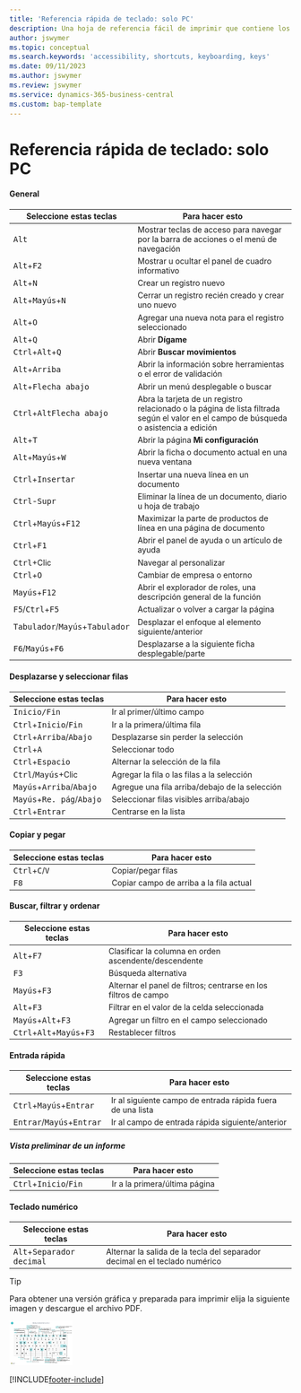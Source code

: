 ```yaml
---
title: 'Referencia rápida de teclado: solo PC'
description: Una hoja de referencia fácil de imprimir que contiene los métodos abreviados de teclado más populares para usuarios de PC.
author: jswymer
ms.topic: conceptual
ms.search.keywords: 'accessibility, shortcuts, keyboarding, keys'
ms.date: 09/11/2023
ms.author: jswymer
ms.review: jswymer
ms.service: dynamics-365-business-central
ms.custom: bap-template
---
```


# <a name="keyboard-quick-reference---pc-only"></a>Referencia rápida de teclado: solo PC

#### <a name="general"></a>General

|Seleccione estas teclas|Para hacer esto|  
|-|-|
|<kbd>Alt</kbd>|Mostrar teclas de acceso para navegar por la barra de acciones o el menú de navegación|
|<kbd>Alt</kbd>+<kbd>F2</kbd>|Mostrar u ocultar el panel de cuadro informativo|
|<kbd>Alt</kbd>+<kbd>N</kbd>|Crear un registro nuevo|
|<kbd>Alt</kbd>+<kbd>Mayús</kbd>+<kbd>N</kbd>|Cerrar un registro recién creado y crear uno nuevo|
|<kbd>Alt</kbd>+<kbd>O</kbd>|Agregar una nueva nota para el registro seleccionado|
|<kbd>Alt</kbd>+<kbd>Q</kbd>|Abrir **Dígame**|
|<kbd>Ctrl</kbd>+<kbd>Alt</kbd>+<kbd>Q</kbd>|Abrir **Buscar movimientos**|
|<kbd>Alt</kbd>+<kbd>Arriba</kbd>|Abrir la información sobre herramientas o el error de validación|
|<kbd>Alt</kbd>+<kbd>Flecha abajo</kbd>|Abrir un menú desplegable o buscar|
|<kbd>Ctrl</kbd>+<kbd>Alt</kbd><kbd>Flecha abajo</kbd>|Abra la tarjeta de un registro relacionado o la página de lista filtrada según el valor en el campo de búsqueda o asistencia a edición|
|<kbd>Alt</kbd>+<kbd>T</kbd>|Abrir la página **Mi configuración**|
|<kbd>Alt</kbd>+<kbd>Mayús</kbd>+<kbd>W</kbd>|Abrir la ficha o documento actual en una nueva ventana|
|<kbd>Ctrl</kbd>+<kbd>Insertar</kbd>|Insertar una nueva línea en un documento|
|<kbd>Ctrl</kbd>-<kbd>Supr</kbd>|Eliminar la línea de un documento, diario u hoja de trabajo|
|<kbd>Ctrl</kbd>+<kbd>Mayús</kbd>+<kbd>F12</kbd>|Maximizar la parte de productos de línea en una página de documento|
|<kbd>Ctrl</kbd>+<kbd>F1</kbd>|Abrir el panel de ayuda o un artículo de ayuda|
|<kbd>Ctrl</kbd>+Clic|Navegar al personalizar|
|<kbd>Ctrl</kbd>+<kbd>O</kbd>|Cambiar de empresa o entorno|
|<kbd>Mayús</kbd>+<kbd>F12</kbd>|Abrir el explorador de roles, una descripción general de la función|
|<kbd>F5</kbd>/<kbd>Ctrl</kbd>+<kbd>F5</kbd>|Actualizar o volver a cargar la página|
|<kbd>Tabulador</kbd>/<kbd>Mayús</kbd>+<kbd>Tabulador</kbd>|Desplazar el enfoque al elemento siguiente/anterior|
|<kbd>F6</kbd>/<kbd>Mayús</kbd>+<kbd>F6</kbd>|Desplazarse a la siguiente ficha desplegable/parte|

#### <a name="navigate--select-rows"></a>Desplazarse y seleccionar filas

|Seleccione estas teclas|Para hacer esto|
|-|-|
|<kbd>Inicio/Fin|Ir al primer/último campo|
|<kbd>Ctrl</kbd>+<kbd>Inicio</kbd>/<kbd>Fin</kbd>|Ir a la primera/última fila|
|<kbd>Ctrl</kbd>+<kbd>Arriba</kbd>/<kbd>Abajo</kbd>|Desplazarse sin perder la selección|
|<kbd>Ctrl</kbd>+<kbd>A</kbd>|Seleccionar todo|
|<kbd>Ctrl</kbd>+<kbd>Espacio</kbd>|Alternar la selección de la fila|
|<kbd>Ctrl</kbd>/<kbd>Mayús</kbd>+Clic|Agregar la fila o las filas a la selección|
|<kbd>Mayús</kbd>+<kbd>Arriba</kbd>/<kbd>Abajo</kbd>|Agregue una fila arriba/debajo de la selección|
|<kbd>Mayús</kbd>+<kbd>Re. pág</kbd>/<kbd>Abajo</kbd>|Seleccionar filas visibles arriba/abajo|
|<kbd>Ctrl</kbd>+<kbd>Entrar</kbd>|Centrarse en la lista|

#### <a name="copy--paste"></a>Copiar y pegar

|Seleccione estas teclas|Para hacer esto|
|-|-|
|<kbd>Ctrl</kbd>+<kbd>C</kbd>/<kbd>V</kbd>|Copiar/pegar filas|
|<kbd>F8</kbd>|Copiar campo de arriba a la fila actual|

#### <a name="search-filter--sort"></a>Buscar, filtrar y ordenar

|Seleccione estas teclas|Para hacer esto|
|-|-|
|<kbd>Alt</kbd>+<kbd>F7</kbd>|Clasificar la columna en orden ascendente/descendente|
|<kbd>F3</kbd>|Búsqueda alternativa|
|<kbd>Mayús</kbd>+<kbd>F3</kbd>|Alternar el panel de filtros; centrarse en los filtros de campo|
|<kbd>Alt</kbd>+<kbd>F3</kbd>|Filtrar en el valor de la celda seleccionada|
|<kbd>Mayús</kbd>+<kbd>Alt</kbd>+<kbd>F3</kbd>|Agregar un filtro en el campo seleccionado|
|<kbd>Ctrl</kbd>+<kbd>Alt</kbd>+<kbd>Mayús</kbd>+<kbd>F3</kbd>|Restablecer filtros|

#### <a name="quick-entry"></a>Entrada rápida

|Seleccione estas teclas|Para hacer esto|
|-|-|
|<kbd>Ctrl</kbd>+<kbd>Mayús</kbd>+<kbd>Entrar</kbd>|Ir al siguiente campo de entrada rápida fuera de una lista|
|<kbd>Entrar</kbd>/<kbd>Mayús</kbd>+<kbd>Entrar</kbd>|Ir al campo de entrada rápida siguiente/anterior|

##### <a name="report-preview"></a>Vista preliminar de un informe

|Seleccione estas teclas|Para hacer esto|
|-|-|
|<kbd>Ctrl</kbd>+<kbd>Inicio</kbd>/<kbd>Fin</kbd>|Ir a la primera/última página|

#### <a name="numeric-keypad"></a>Teclado numérico

|Seleccione estas teclas|Para hacer esto|  
|-|-|
|<kbd>Alt</kbd>+<kbd>Separador decimal</kbd>|Alternar la salida de la tecla del separador decimal en el teclado numérico|

> [!TIP]
> Para obtener una versión gráfica y preparada para imprimir elija la siguiente imagen y descargue el archivo PDF.
>
> [![Icono que abre un PDF.](media/keyboard_shortcut_inline.png)](media/keyboard-shortcuts-2023.pdf)


[!INCLUDE[footer-include](includes/footer-banner.md)]
